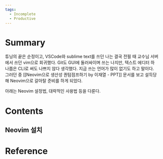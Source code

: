 ```yaml
---
tags:
  - Incomplete
  - Productive
---
```

# Summary

튜닝의 끝은 순정이고, VSCode와 sublime text를 쓰던 나는 결국 전필 때 교수님 서버에서 쓰던 vim으로 회귀했다. Git도 GUI에 둘러싸이며 쓰는 나지만, 텍스트 에디터 하나쯤은 CLI로 써도 나쁘지 않다 생각했다. 지금 쓰는 언어가 많이 없기도 하고 말이다. 그러던 중 [[Neovim으로 생산성 퀀텀점프하기 by 이재열 - PPT]] 문서를 보고 설득당해 Neovim으로 갈아탈 준비를 하게 되었다.

아래는 Neovim 설정법, 대략적인 사용법 등을 다룬다.

# Contents

## Neovim 설치



# Reference



